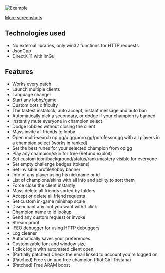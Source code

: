 ![Example](https://i.imgur.com/ACMxyEC.png)

[More screenshots](https://imgur.com/a/OFgtemU)


## Technologies used
* No external libraries, only win32 functions for HTTP requests
* JsonCpp
* DirectX 11 with ImGui

## Features
* Works every patch
* Launch multiple clients
* Language changer
* Start any lobby/game
* Custom bots difficulty
* The fastest instalock, auto accept, instant message and auto ban
* Automatically pick a secondary, or dodge if your champion is banned
* Instantly mute everyone in champion select
* Dodge lobbies without closing the client
* Mass invite all friends to lobby
* Open multi-search op.gg/u.gg/poro.gg/porofessor.gg with all players in a champion select (works in ranked)
* Set the best runes for your selected champion from op.gg
* Play any champion/skin for free (Refund exploit)
* Set custom icon/background/status/rank/mastery visible for everyone
* Set empty challenge badges (tokens)
* Set invisible profile/lobby banner
* Info of any player using his nickname or id
* List of champions/skins with all info and ability to sort them
* Force close the client instantly
* Mass delete all friends sorted by folders
* Accept or delete all friend requests
* Set custom in-game minimap scale
* Disenchant any loot you want with 1 click
* Champion name to id lookup
* Send any custom request or invoke
* Stream proof
* IFEO debugger for using HTTP debuggers
* Log cleaner
* Automatically saves your preferences
* Customizable font and window size
* 1 click login with automated client open
* (Partially patched) Check the email linked to account you're logged on
* (Patched) Free skin and free champion (Riot Girl Tristana)
* (Patched) Free ARAM boost
